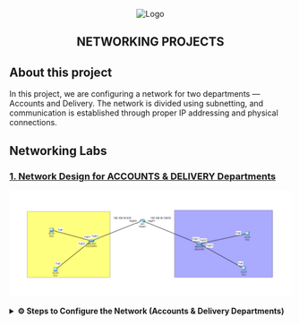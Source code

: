 <p align="center">
    <img src="./Untitled design (2).png" alt="Logo" width="200">
</p>

<h2 align="center"> NETWORKING PROJECTS</h2>

## About this project

In this project, we are configuring a network for two departments — Accounts and Delivery. The network is divided using subnetting, and communication is established through proper IP addressing and physical connections.

## Networking Labs

### [1. Network Design for ACCOUNTS & DELIVERY Departments](./ACCOUNTS%20%26%20DELIVERY/ACCOUNTS%20%26%20DELIVERY.pkt)

<p align="center">
    <img src="./1. Accounts &Delivery Lab.png" alt="ACCOUNTS & DELIVERY">
</p>

<details>
<summary><strong>⚙️ Steps to Configure the Network (Accounts & Delivery Departments)</strong></summary>

<br>

## 🧩 Network Topology:
- **1 Router** (using GigabitEthernet0/0 and GigabitEthernet0/1)
- **2 Switches** (one for each department)
- **4 PCs** (2 in Accounts, 2 in Delivery)
- **No printers used**
- **Copper Straight-Through Cables** used for all connections

---

## 🏢 Department Structure:

### 📂 Accounts Department:
- **PC1**
- **PC2**

### 🚚 Delivery Department:
- **PC3**
- **PC4**

---

## 🌐 IP Addressing & Subnetting:

- **Main Network:** `192.168.40.0/24`
- **Subnetting:** 1 borrowed bit → `255.255.255.128 (/25)`
- **Total Subnets:** 2

### Subnet 1 – Accounts:
- **Network ID:** `192.168.40.0`
- **Broadcast Address:** `192.168.40.127`
- **Usable Host Range:** `192.168.40.1 – 192.168.40.126`

### Subnet 2 – Delivery:
- **Network ID:** `192.168.40.128`
- **Broadcast Address:** `192.168.40.255`
- **Usable Host Range:** `192.168.40.129 – 192.168.40.254`

---

## 🛠️ Step-by-Step Configuration

### 🔌 1. Physical Setup in Cisco Packet Tracer
- Drag and drop:
  - 1 Router
  - 2 Switches
  - 4 PCs (2 for each department)
- Connect devices using **copper straight-through cables**:
  - Router Gig0/0 to Accounts Switch
  - Router Gig0/1 to Delivery Switch
  - PCs to their respective department switches

---

### 🌐 2. Configure the Router

```bash
Router> enable
Router# configure terminal

Router(config)# interface gigabitEthernet0/0
Router(config-if)# ip address 192.168.40.1 255.255.255.128
Router(config-if)# no shutdown
Router(config-if)# exit

Router(config)# interface gigabitEthernet0/1
Router(config-if)# ip address 192.168.40.129 255.255.255.128
Router(config-if)# no shutdown
Router(config-if)# exit

Router(config)# exit
```

### 💻 3. Configure IPs on Each PC

➡️ Navigate to: `PC > Desktop > IP Configuration` and manually assign IP addresses as follows:

### 🧾 Accounts Department:
**PC1**  
- IP Address: `192.168.40.10`  
- Subnet Mask: `255.255.255.128`  
- Default Gateway: `192.168.40.1`

**PC2**  
- IP Address: `192.168.40.11`  
- Subnet Mask: `255.255.255.128`  
- Default Gateway: `192.168.40.1`

---

### 🧾 Delivery Department:
**PC3**  
- IP Address: `192.168.40.130`  
- Subnet Mask: `255.255.255.128`  
- Default Gateway: `192.168.40.129`

**PC4**  
- IP Address: `192.168.40.131`  
- Subnet Mask: `255.255.255.128`  
- Default Gateway: `192.168.40.129`

---

## 🧪 4. Connectivity Testing

➡️ Open the **Command Prompt** on each PC and run the following ping tests:

```bash
PC1 > ping 192.168.40.11      # Test between PCs in Accounts Department
PC1 > ping 192.168.40.130     # Test communication with Delivery Department

✅ Expected Result: All ping replies should be successfully received. This confirms that inter-department communication is functional and the network is properly configured.
